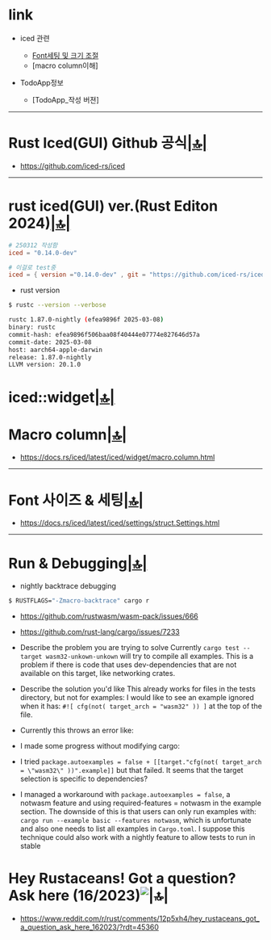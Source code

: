 # link

- iced 관련
  - [Font세팅 및 크기 조절]()
  - [macro column이해]

- TodoApp정보
  - [TodoApp_작성 버젼]

<hr />


# Rust Iced(GUI) Github 공식[|🔝|](#link)

- https://github.com/iced-rs/iced

<hr />

# rust iced(GUI) ver.(Rust Editon 2024)[|🔝|](#link)
```toml
# 250312 작성함
iced = "0.14.0-dev"

# 이걸로 test중
iced = { version ="0.14.0-dev" , git = "https://github.com/iced-rs/iced", rev ="fd5ed0d"}
```

- rust version

```bash
$ rustc --version --verbose

rustc 1.87.0-nightly (efea9896f 2025-03-08)
binary: rustc
commit-hash: efea9896f506baa08f40444e07774e827646d57a
commit-date: 2025-03-08
host: aarch64-apple-darwin
release: 1.87.0-nightly
LLVM version: 20.1.0
```


# iced::widget[|🔝|](#link)
# Macro column[|🔝|](#link)
- https://docs.rs/iced/latest/iced/widget/macro.column.html

<hr />

# Font 사이즈 & 세팅[|🔝|](#link)

- https://docs.rs/iced/latest/iced/settings/struct.Settings.html


<hr />

# Run & Debugging[|🔝|](#link)

- nightly backtrace debugging

```bash
$ RUSTFLAGS="-Zmacro-backtrace" cargo r
```

- https://github.com/rustwasm/wasm-pack/issues/666
- https://github.com/rust-lang/cargo/issues/7233


- Describe the problem you are trying to solve
Currently `cargo test --target wasm32-unkown-unkown` will try to compile all examples. This is a problem if there is code that uses dev-dependencies that are not available on this target, like networking crates.

- Describe the solution you'd like
This already works for files in the tests directory, but not for examples:
I would like to see an example ignored when it has: `#![ cfg(not( target_arch = "wasm32" )) ]` at the top of the file.

- Currently this throws an error like:

- I made some progress without modifying cargo:

- I tried `package.autoexamples = false + [[target."cfg(not( target_arch = \"wasm32\" ))".example]]` but that failed. It seems that the target selection is specific to dependencies?
 - I managed a workaround with `package.autoexamples = false`, a notwasm feature and using required-features = notwasm in the example section. The downside of this is that users can only run examples with: `cargo run --example basic --features notwasm`, which is unfortunate and also one needs to list all examples in `Cargo.toml`. I suppose this technique could also work with a nightly feature to allow tests to run in stable

# Hey Rustaceans! Got a question? Ask here (16/2023)![|🔝|](#link)
- https://www.reddit.com/r/rust/comments/12p5xh4/hey_rustaceans_got_a_question_ask_here_162023/?rdt=45360
